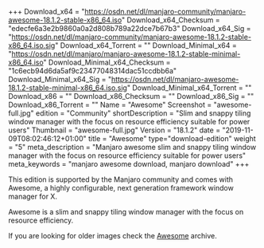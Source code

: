 +++
Download_x64 = "https://osdn.net/dl/manjaro-community/manjaro-awesome-18.1.2-stable-x86_64.iso"
Download_x64_Checksum = "edecfe6a3e2b9860a0a2d808b789a22dce7b67b3"
Download_x64_Sig = "https://osdn.net/dl/manjaro-community/manjaro-awesome-18.1.2-stable-x86_64.iso.sig"
Download_x64_Torrent = ""
Download_Minimal_x64 = "https://osdn.net/dl/manjaro/manjaro-awesome-18.1.2-stable-minimal-x86_64.iso"
Download_Minimal_x64_Checksum = "1c6ecb94d6da5af9c23477048314dac51ccdbb6a"
Download_Minimal_x64_Sig = "https://osdn.net/dl/manjaro-awesome-18.1.2-stable-minimal-x86_64.iso.sig"
Download_Minimal_x64_Torrent = ""
Download_x86 = ""
Download_x86_Checksum = ""
Download_x86_Sig = ""
Download_x86_Torrent = ""
Name = "Awesome"
Screenshot = "awesome-full.jpg"
edition = "Community"
shortDescription = "Slim and snappy tiling window manager with the focus on resource efficiency suitable for power users"
Thumbnail = "awesome-full.jpg"
Version = "18.1.2"
date = "2019-11-09T08:02:46:12+01:00"
title = "Awesome"
type="download-edition"
weight = "5"
meta_description = "Manjaro awesome slim and snappy tiling window manager with the focus on resource efficiency suitable for power users"
meta_keywords = "manjaro awesome download, manjaro download"
+++

This edition is supported by the Manjaro community and comes with Awesome, a highly configurable, next generation framework window manager for X.

Awesome is a slim and snappy tiling window manager with the focus on resource efficiency.

If you are looking for older images check the [Awesome](https://osdn.net/projects/manjaro-community/storage/z_release_archive/awesome) archive.
